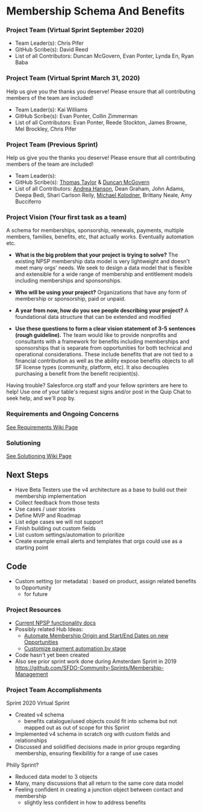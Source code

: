 # Membership Schema And Benefits

### Project Team (Virtual Sprint September 2020)
* Team Leader(s):  Chris Pifer
* GitHub Scribe(s): David Reed
* List of all Contributors: Duncan McGovern, Evan Ponter, Lynda En, Ryan Baba

### Project Team (Virtual Sprint March 31, 2020)
Help us give you the thanks you deserve! Please ensure that all contributing members of the team are included!
* Team Leader(s): Kai Williams
* GitHub Scribe(s): Evan Ponter, Collin Zimmerman
* List of all Contributors: Evan Ponter, Reede Stockton, James Browne, Mel Brockley, Chris Pifer

### Project Team (Previous Sprint)
Help us give you the thanks you deserve! Please ensure that all contributing members of the team are included!
* Team Leader(s): 
* GitHub Scribe(s): [Thomas Taylor](/tet3) & [Duncan McGovern](/D-McGovern)
* List of all Contributors: [Andrea Hanson](/andreahanson), Dean Graham, John Adams, Deepa Bedi, Shari Carlson Reily, [Michael Kolodner](/mkolodner), Brittany Neale, Amy Bucciferro

### Project Vision (Your first task as a team)
A schema for memberships, sponsorship, renewals, payments, multiple members, families, benefits, etc, that actually works. Eventually automation etc.

* **What is the big problem that your project is trying to solve?**
    The existing NPSP membership data model is very lightweight and doesn't meet many orgs' needs. We seek to design a data model that is flexible and extensible for a wide range of membership and entitlement models including memberships and sponsonships. 

* **Who will be using your project?**
    Organizations that have any form of membership or sponsorship, paid or unpaid. 

* **A year from now, how do you see people describing your project?**
    A foundational data structure that can be extended and modified

* **Use these questions to form a clear vision statement of 3-5 sentences (rough guideline).** 
The team would like to provide nonprofits and consultants with a framework for benefits including memberships and sponsorships that is separate from opportunities for both technical and operational considerations. These include benefits that are not tied to a financial contribution as well as the ability expose benefits objects to all SF license types (community, platform, etc). It also decouples purchasing a benefit from the benefit recipient(s).

Having trouble? Salesforce.org staff and your fellow sprinters are here to help! Use one of your table's request signs and/or post in the Quip Chat to seek help, and we'll pop by.

### Requirements and Ongoing Concerns
[See Requirements Wiki Page](https://github.com/SFDO-Community-Sprints/MembershipSchemaAndBenefits/wiki/Requirements)


### Solutioning
[See Solutioning Wiki Page](https://github.com/SFDO-Community-Sprints/MembershipSchemaAndBenefits/wiki/Solutioning)

## Next Steps
* Have Beta Testers use the v4 architecture as a base to build out their membership implementation
* Collect feedback from those tests
* Use cases / user stories
* Define MVP and Roadmap
* List edge cases we will not support
* Finish building out custom fields
* List custom settings/automation to prioritize
* Create example email alerts and templates that orgs could use as a starting point

## Code
* Custom setting (or metadata) : based on product, assign related benefits to Opportunity
    * for future
  
### Project Resources

* [Current NPSP functionality docs](https://powerofus.force.com/s/article/NPSP-Working-with-Memberships)
* Possibly related Hub Ideas:
  *   [Automate Membership Origin and Start/End Dates on new Opportunities](https://powerofus.force.com/s/idea/a1W80000004DUjLEAW/automate-membership-origin-and-startend-dates-on-new-opportunities)
  *   [Customize payment automation by stage](https://powerofus.force.com/s/idea/a1W80000006bnfMEAQ/customize-payment-automation-by-stage)
* Code hasn't yet been created
* Also see prior sprint work done during Amsterdam Sprint in 2019 https://github.com/SFDO-Community-Sprints/Membership-Management

### Project Team Accomplishments
Sprint 2020 Virtual Sprint
* Created v4 schema
    * benefits catalogue/used objects could fit into schema but not mapped out as out of scope for this Sprint
* Implemented v4 schema in scratch org with custom fields and relationships
* Discussed and solidified decisions made in prior groups regarding membership, ensuring flexibilitiy for a range of use cases

Philly Sprint?
* Reduced data model to 3 objects
* Many, many discussions that all return to the same core data model
* Feeling confident in creating a junction object between contact and membership
    * slightly less confident in how to address benefits
